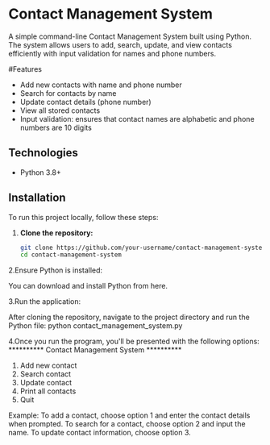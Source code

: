 # Contact Management System

A simple command-line Contact Management System built using Python. The system allows users to add, search, update, and view contacts efficiently with input validation for names and phone numbers.

#Features

- Add new contacts with name and phone number
- Search for contacts by name
- Update contact details (phone number)
- View all stored contacts
- Input validation: ensures that contact names are alphabetic and phone numbers are 10 digits

## Technologies

- Python 3.8+

## Installation

To run this project locally, follow these steps:

1. **Clone the repository:**

   ```bash
   git clone https://github.com/your-username/contact-management-system.git
   cd contact-management-system
   
2.Ensure Python is installed:

You can download and install Python from here.

3.Run the application:

After cloning the repository, navigate to the project directory and run the Python file:
  python contact_management_system.py
  
4.Once you run the program, you'll be presented with the following options:
 ********** Contact Management System **********
1. Add new contact
2. Search contact
3. Update contact
4. Print all contacts
5. Quit

Example:
To add a contact, choose option 1 and enter the contact details when prompted.
To search for a contact, choose option 2 and input the name.
To update contact information, choose option 3.

